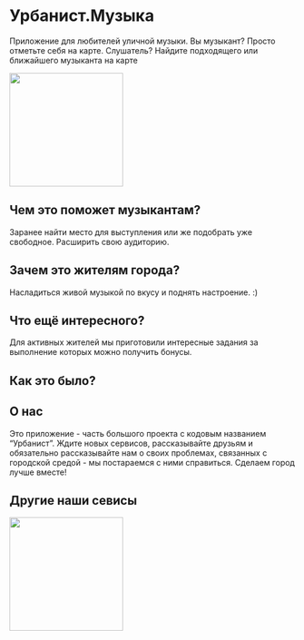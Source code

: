 # Урбанист.Музыка

Приложение для любителей уличной музыки. Вы музыкант? Просто отметьте себя на карте. Слушатель? Найдите подходящего или ближайшего музыканта на карте

[<img src="https://play.google.com/intl/en/badges/images/generic/en_badge_web_generic.png" width="200" />](https://play.google.com/store/apps/details?id=com.urbanist.music)

## Чем это поможет музыкантам?
Заранее найти место для выступления или же подобрать уже свободное. Расширить свою аудиторию.

## Зачем это жителям города?
Насладиться живой музыкой по вкусу и поднять настроение. :)

## Что ещё интересного?
Для активных жителей мы приготовили интересные задания за выполнение которых можно получить бонусы.

## Как это было?


## О нас
Это приложение - часть большого проекта с кодовым названием “Урбанист”. Ждите новых сервисов, рассказывайте друзьям и обязательно рассказывайте нам о своих проблемах, связанных с городской средой - мы постараемся с ними справиться. Сделаем город лучше вместе!

## Другие наши севисы

[<img src="https://drive.google.com/file/d/1f2uDgXOnyMnT2KnkHQhJxfnWeYEnU_C8/view?usp=sharing" width="200" />](https://play.google.com/store/apps/details?id=com.urbanist.parking)
